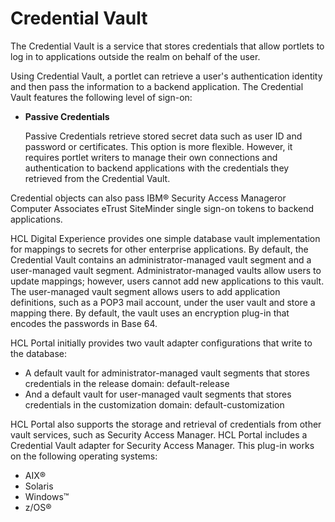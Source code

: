 # Credential Vault

The Credential Vault is a service that stores credentials that allow portlets to log in to applications outside the realm on behalf of the user.

Using Credential Vault, a portlet can retrieve a user's authentication identity and then pass the information to a backend application. The Credential Vault features the following level of sign-on:

-   **Passive Credentials**

    Passive Credentials retrieve stored secret data such as user ID and password or certificates. This option is more flexible. However, it requires portlet writers to manage their own connections and authentication to backend applications with the credentials they retrieved from the Credential Vault.


Credential objects can also pass IBM® Security Access Manageror Computer Associates eTrust SiteMinder single sign-on tokens to backend applications.

HCL Digital Experience provides one simple database vault implementation for mappings to secrets for other enterprise applications. By default, the Credential Vault contains an administrator-managed vault segment and a user-managed vault segment. Administrator-managed vaults allow users to update mappings; however, users cannot add new applications to this vault. The user-managed vault segment allows users to add application definitions, such as a POP3 mail account, under the user vault and store a mapping there. By default, the vault uses an encryption plug-in that encodes the passwords in Base 64.

HCL Portal initially provides two vault adapter configurations that write to the database:

-   A default vault for administrator-managed vault segments that stores credentials in the release domain: default-release
-   And a default vault for user-managed vault segments that stores credentials in the customization domain: default-customization

HCL Portal also supports the storage and retrieval of credentials from other vault services, such as Security Access Manager. HCL Portal includes a Credential Vault adapter for Security Access Manager. This plug-in works on the following operating systems:

-   AIX®
-   Solaris
-   Windows™
-   z/OS®

<!--

**Related information**  


[Configuring Basic Authentication for SSO for the SAP navigation integration](../admin-system/sap_int_cfg_basauth_sso_4nav.md)

[Providing user credentials for authenticated connections](../dev-portlet/outbhttp_auth_prv_ucreds.md)

-->